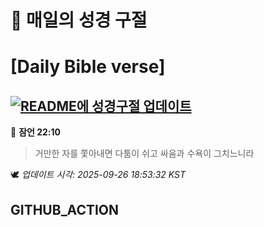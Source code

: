 # 🙏 매일의 성경 구절
# [Daily Bible verse]
## [![README에 성경구절 업데이트](https://github.com/DONGSUKA/first_test/actions/workflows/update-readme-bible.yml/badge.svg)](https://github.com/DONGSUKA/first_test/actions/workflows/update-readme-bible.yml)
<!-- START_BIBLE_VERSE -->
📖 **잠언 22:10**
> 거만한 자를 쫓아내면 다툼이 쉬고 싸움과 수욕이 그치느니라

🕊️ _업데이트 시각: 2025-09-26 18:53:32 KST_
  <!-- END_BIBLE_VERSE -->
## GITHUB_ACTION
